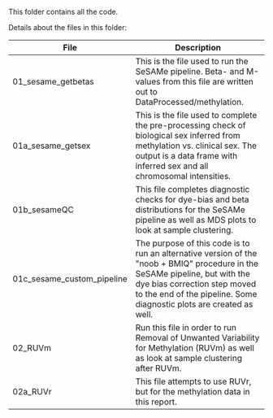 This folder contains all the code.  

Details about the files in this folder:

File | Description
---|---------------------------------------------------------------------
01_sesame_getbetas | This is the file used to run the SeSAMe pipeline. Beta- and M-values from this file are written out to DataProcessed/methylation.
01a_sesame_getsex | This is the file used to complete the pre-processing check of biological sex inferred from methylation vs. clinical sex. The output is a data frame with inferred sex and all chromosomal intensities.
 01b_sesameQC | This file completes diagnostic checks for dye-bias and beta distributions for the SeSAMe pipeline as well as MDS plots to look at sample clustering.
01c_sesame_custom_pipeline | The purpose of this code is to run an alternative version of the "noob + BMIQ" procedure in the SeSAMe pipeline, but with the dye bias correction step moved to the end of the pipeline. Some diagnostic plots are created as well.
 02_RUVm | Run this file in order to run Removal of Unwanted Variability for Methylation (RUVm) as well as look at sample clustering after RUVm.
 02a_RUVr | This file attempts to use RUVr, but for the methylation data in this report. 
